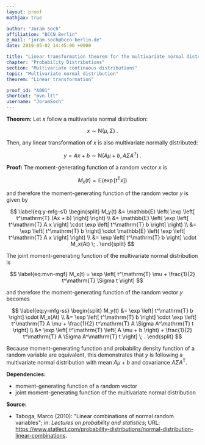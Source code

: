 ```yaml
---
layout: proof
mathjax: true

author: "Joram Soch"
affiliation: "BCCN Berlin"
e_mail: "joram.soch@bccn-berlin.de"
date: 2019-05-02 14:45:00 +0000

title: "Linear transformation theorem for the multivariate normal distribution"
chapter: "Probability Distributions"
section: "Multivariate continuous distributions"
topic: "Multivariate normal distribution"
theorem: "Linear transformation"

proof_id: "A001"
shortcut: "mvn-ltt"
username: "JoramSoch"
---
```



**Theorem:** Let $x$ follow a multivariate normal distribution:

$$ \label{eq:mvn}
x \sim \mathrm{N}(\mu, \Sigma) \; .
$$

Then, any linear transformation of $x$ is also multivariate normally distributed:

$$ \label{eq:mvn-lt}
y = Ax + b \sim \mathrm{N}(A\mu + b, A \Sigma A^T) \; .
$$


**Proof:** The moment-generating function of a random vector $x$ is

$$ \label{eq:vect-mgf}
M_x(t) = \mathbb{E} \left( \exp \left[ t^\mathrm{T} x \right] \right)
$$

and therefore the moment-generating function of the random vector $y$ is given by

$$ \label{eq:y-mfg-s1}
\begin{split}
M_y(t) &= \mathbb{E} \left( \exp \left[ t^\mathrm{T} (Ax + b) \right] \right) \\
&= \mathbb{E} \left( \exp \left[ t^\mathrm{T} A x \right] \cdot \exp \left[ t^\mathrm{T} b \right] \right) \\
&= \exp \left[ t^\mathrm{T} b \right] \cdot \mathbb{E} \left( \exp \left[ t^\mathrm{T} A x \right] \right) \\
&= \exp \left[ t^\mathrm{T} b \right] \cdot M_x(At) \; .
\end{split}
$$

The joint moment-generating function of the multivariate normal distribution is

$$ \label{eq:mvn-mgf}
M_x(t) = \exp \left[ t^\mathrm{T} \mu + \frac{1}{2} t^\mathrm{T} \Sigma t \right]
$$

and therefore the moment-generating function of the random vector $y$ becomes

$$ \label{eq:y-mfg-ss}
\begin{split}
M_y(t) &= \exp \left[ t^\mathrm{T} b \right] \cdot M_x(At) \\
&= \exp \left[ t^\mathrm{T} b \right] \cdot \exp \left[ t^\mathrm{T} A \mu + \frac{1}{2} t^\mathrm{T} A \Sigma A^\mathrm{T} t \right] \\
&= \exp \left[ t^\mathrm{T} \left( A \mu + b \right) + \frac{1}{2} t^\mathrm{T} A \Sigma A^\mathrm{T} t \right] \; .
\end{split}
$$

Because moment-generating function and probability density function of a random variable are equivalent, this demonstrates that $y$ is following a multivariate normal distribution with mean $A \mu + b$ and covariance $A \Sigma A^\mathrm{T}$.
$$\tag*{$\blacksquare$}$$


**Dependencies:**
- moment-generating function of a random vector
- joint moment-generating function of the multivariate normal distribution


**Source:**
- Taboga, Marco (2010): "Linear combinations of normal random variables"; in: *Lectures on probability and statistics*; URL: <https://www.statlect.com/probability-distributions/normal-distribution-linear-combinations>.